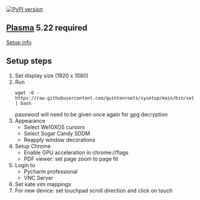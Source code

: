 [![PyPI version](https://badge.fury.io/py/sysetup.svg)](https://badge.fury.io/py/sysetup)

## [Plasma](https://kde.org/plasma-desktop/) 5.22 required

[Setup info](docs/setup-plasma.md)

## Setup steps
1) Set display size (1920 x 1080)
2) Run
   ```shell
   wget -O - https://raw.githubusercontent.com/quintenroets/sysetup/main/bin/setup | bash
   ```
   password will need to be given once again for gpg decryption
3) Appearance
   * Select We10XOS cursors
   * Select Sugar Candy SDDM
   * Reapply window decorations
4) Setup Chrome
   * Enable GPU acceleration in chrome://flags
   * PDF viewer: set page zoom to page fit
5) Login to
   * Pycharm professional
   * VNC Server
6) Set kate vim mappings
7) For new device: set touchpad scroll direction and click on touch
